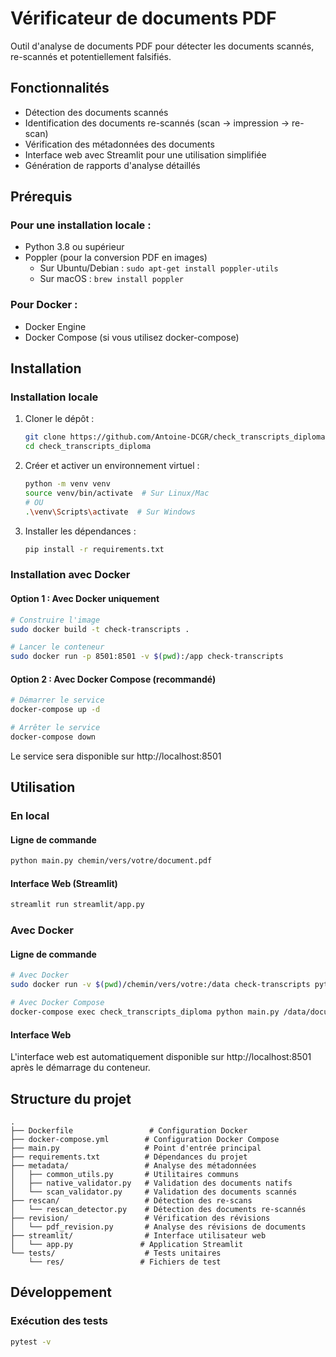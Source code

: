 # Vérificateur de documents PDF

Outil d'analyse de documents PDF pour détecter les documents scannés, re-scannés et potentiellement falsifiés.

## Fonctionnalités

- Détection des documents scannés
- Identification des documents re-scannés (scan -> impression -> re-scan)
- Vérification des métadonnées des documents
- Interface web avec Streamlit pour une utilisation simplifiée
- Génération de rapports d'analyse détaillés

## Prérequis

### Pour une installation locale :
- Python 3.8 ou supérieur
- Poppler (pour la conversion PDF en images)
  - Sur Ubuntu/Debian : `sudo apt-get install poppler-utils`
  - Sur macOS : `brew install poppler`

### Pour Docker :
- Docker Engine
- Docker Compose (si vous utilisez docker-compose)

## Installation

### Installation locale

1. Cloner le dépôt :
   ```bash
   git clone https://github.com/Antoine-DCGR/check_transcripts_diploma.git
   cd check_transcripts_diploma
   ```

2. Créer et activer un environnement virtuel :
   ```bash
   python -m venv venv
   source venv/bin/activate  # Sur Linux/Mac
   # OU
   .\venv\Scripts\activate  # Sur Windows
   ```

3. Installer les dépendances :
   ```bash
   pip install -r requirements.txt
   ```

### Installation avec Docker

#### Option 1 : Avec Docker uniquement

```bash
# Construire l'image
sudo docker build -t check-transcripts .

# Lancer le conteneur
sudo docker run -p 8501:8501 -v $(pwd):/app check-transcripts
```

#### Option 2 : Avec Docker Compose (recommandé)

```bash
# Démarrer le service
docker-compose up -d

# Arrêter le service
docker-compose down
```

Le service sera disponible sur http://localhost:8501


## Utilisation

### En local

#### Ligne de commande

```bash
python main.py chemin/vers/votre/document.pdf
```

#### Interface Web (Streamlit)

```bash
streamlit run streamlit/app.py
```

### Avec Docker

#### Ligne de commande

```bash
# Avec Docker
sudo docker run -v $(pwd)/chemin/vers/votre:/data check-transcripts python main.py /data/document.pdf

# Avec Docker Compose
docker-compose exec check_transcripts_diploma python main.py /data/document.pdf
```

#### Interface Web

L'interface web est automatiquement disponible sur http://localhost:8501 après le démarrage du conteneur.

## Structure du projet

```
.
├── Dockerfile                 # Configuration Docker
├── docker-compose.yml        # Configuration Docker Compose
├── main.py                   # Point d'entrée principal
├── requirements.txt          # Dépendances du projet
├── metadata/                 # Analyse des métadonnées
│   ├── common_utils.py       # Utilitaires communs
│   ├── native_validator.py   # Validation des documents natifs
│   └── scan_validator.py     # Validation des documents scannés
├── rescan/                   # Détection des re-scans
│   └── rescan_detector.py    # Détection des documents re-scannés
├── revision/                 # Vérification des révisions
│   └── pdf_revision.py       # Analyse des révisions de documents
├── streamlit/                # Interface utilisateur web
│   └── app.py               # Application Streamlit
└── tests/                    # Tests unitaires
    └── res/                 # Fichiers de test
```

## Développement

### Exécution des tests

```bash
pytest -v
```

